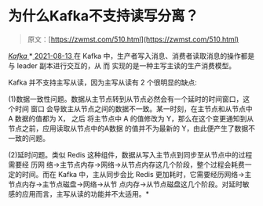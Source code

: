 <!--yml
category: 未分类
date: 0001-01-01 00:00:00
-->

# 为什么Kafka不支持读写分离？

> 原文：[https://zwmst.com/510.html](https://zwmst.com/510.html)

   [ *Kafka* ](https://zwmst.com/kafka)*[ <time datetime="2021-08-14T06:58:33+08:00"> 2021-08-13 </time> ](https://zwmst.com/510.html)  在 Kafka 中，生产者写入消息、消费者读取消息的操作都是与 leader 副本进行交互的，从 而 实现的是一种主写主读的生产消费模型。

Kafka 并不支持主写从读，因为主写从读有 2 个很明显的缺点:

(1)数据一致性问题。数据从主节点转到从节点必然会有一个延时的时间窗口，这个时间 窗口 会导致主从节点之间的数据不一致。某一时刻，在主节点和从节点中 A 数据的值都为 X， 之后 将主节点中 A 的值修改为 Y，那么在这个变更通知到从节点之前，应用读取从节点中的A数据 的值并不为最新的 Y，由此便产生了数据不一致的问题。

(2)延时问题。类似 Redis 这种组件，数据从写入主节点到同步至从节点中的过程需要经 历网 络→主节点内存→网络→从节点内存这几个阶段，整个过程会耗费一定的时间。而在 Kafka 中，主从同步会比 Redis 更加耗时，它需要经历网络→主节点内存→主节点磁盘→网络→从节 点内存→从节点磁盘这几个阶段。对延时敏感的应用而言，主写从读的功能并不太适用。*